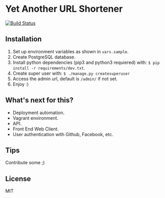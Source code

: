 # Yet Another URL Shortener

[![Build Status](https://travis-ci.org/inventivehack/yaus.svg?branch=master)](https://travis-ci.org/inventivehack/yaus)

## Installation

1. Set up environment variables as shown in `vars.sample`.
2. Create PostgreSQL database. 
3. Install python dependencies (pip3 and python3 requiered) with: `$ pip install -r requirements/dev.txt`.
4. Create super user with: `$ ./manage.py createsuperuser`
5. Access the admin url, default is `/admin/` if not set.
6. Enjoy :)


## What's next for this?

* Deployment automation.
* Vagrant environment.
* API.
* Front End Web Client.
* User authentication with Github, Facebook, etc.

## Tips
Contribute some ;)

## License
MIT 